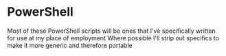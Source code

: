 # PowerShell

Most of these PowerShell scripts will be ones that I've specifically written for use at my place of employment
Where possible I'll strip out specifics to make it more generic and therefore portable

